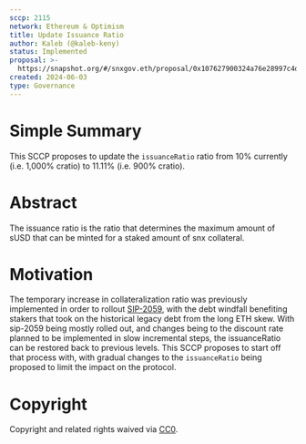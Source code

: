 ```yaml
---
sccp: 2115
network: Ethereum & Optimism
title: Update Issuance Ratio
author: Kaleb (@kaleb-keny)
status: Implemented
proposal: >-
  https://snapshot.org/#/snxgov.eth/proposal/0x107627900324a76e28997c4dfb81d1c5c8368fdc5d20c764645edaa4a38b06da
created: 2024-06-03
type: Governance
---
```


# Simple Summary

This SCCP proposes to update the `issuanceRatio` ratio from 10% currently (i.e. 1,000% cratio) to 11.11% (i.e. 900% cratio).

# Abstract

The issuance ratio is the ratio that determines the maximum amount of sUSD that can be minted for a staked amount of snx collateral.

# Motivation

The temporary increase in collateralization ratio was previously implemented in order to rollout [SIP-2059](https://sips.synthetix.io/sips/sip-2059), with the debt windfall benefiting stakers that took on the historical legacy debt from the long ETH skew. With sip-2059 being mostly rolled out, and changes being to the discount rate planned to be implemented in slow incremental steps, the issuanceRatio can be restored back to previous levels. This SCCP proposes to start off that process with, with gradual changes to the `issuanceRatio` being proposed to limit the impact on the protocol. 

# Copyright

Copyright and related rights waived via [CC0](https://creativecommons.org/publicdomain/zero/1.0/).


